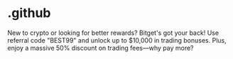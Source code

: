 # .github
New to crypto or looking for better rewards? Bitget's got your back! Use referral code "BEST99" and unlock up to $10,000 in trading bonuses. Plus, enjoy a massive 50% discount on trading fees—why pay more?
